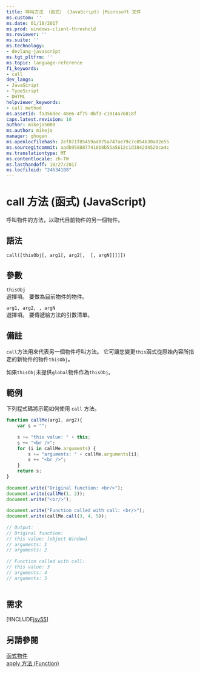 ```yaml
---
title: 呼叫方法 （函式） (JavaScript) |Microsoft 文件
ms.custom: ''
ms.date: 01/18/2017
ms.prod: windows-client-threshold
ms.reviewer: ''
ms.suite: ''
ms.technology:
- devlang-javascript
ms.tgt_pltfrm: ''
ms.topic: language-reference
f1_keywords:
- call
dev_langs:
- JavaScript
- TypeScript
- DHTML
helpviewer_keywords:
- call method
ms.assetid: fa356dec-48e6-4f75-8bf3-c1814a76818f
caps.latest.revision: 10
author: mikejo5000
ms.author: mikejo
manager: ghogen
ms.openlocfilehash: 2ef871f85459ad875a747ae79c7c054b30a82e55
ms.sourcegitcommit: aadb9588877418b8b55a5612c1d3842d4520ca4c
ms.translationtype: MT
ms.contentlocale: zh-TW
ms.lasthandoff: 10/27/2017
ms.locfileid: "24634108"
---
```

# <a name="call-method-function-javascript"></a>call 方法 (函式) (JavaScript)
呼叫物件的方法，以取代目前物件的另一個物件。  
  
## <a name="syntax"></a>語法  
  
```  
call([thisObj[, arg1[, arg2[,  [, argN]]]]])  
```  
  
## <a name="parameters"></a>參數  
 `thisObj`  
 選擇項。 要做為目前物件的物件。  
  
 `arg1, arg2, , argN`  
 選擇項。 要傳遞給方法的引數清單。  
  
## <a name="remarks"></a>備註  
 `call`方法用來代表另一個物件呼叫方法。 它可讓您變更`this`函式從原始內容所指定的新物件的物件`thisObj`。  
  
 如果`thisObj`未提供`global`物件作為`thisObj`。  
  
## <a name="example"></a>範例  
 下列程式碼將示範如何使用 `call` 方法。  
  
```JavaScript  
function callMe(arg1, arg2){  
    var s = "";  
  
    s += "this value: " + this;  
    s += "<br />";  
    for (i in callMe.arguments) {  
        s += "arguments: " + callMe.arguments[i];  
        s += "<br />";  
    }  
    return s;  
}  
  
document.write("Original function: <br/>");  
document.write(callMe(1, 2));  
document.write("<br/>");  
  
document.write("Function called with call: <br/>");  
document.write(callMe.call(3, 4, 5));  
  
// Output:   
// Original function:   
// this value: [object Window]  
// arguments: 1  
// arguments: 2  
  
// Function called with call:   
// this value: 3  
// arguments: 4  
// arguments: 5  
  
```  
  
## <a name="requirements"></a>需求  
 [!INCLUDE[jsv55](../../javascript/reference/includes/jsv55-md.md)]  
  
## <a name="see-also"></a>另請參閱  
 [函式物件](../../javascript/reference/function-object-javascript.md)   
 [apply 方法 (Function)](../../javascript/reference/apply-method-function-javascript.md)